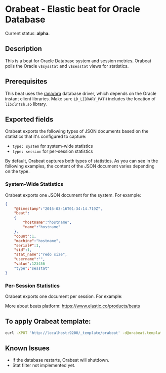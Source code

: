 # Orabeat - Elastic beat for Oracle Database

Current status: **alpha**.

## Description

This is a beat for Oracle Database system and session metrics. Orabeat polls the Oracle `v$sysstat` and `v$sesstat` views for statistics.

## Prerequisites

This beat uses the [rana/ora](github.com/rana/ora) database driver, which depends on the Oracle instant client libraries.
Make sure `LD_LIBRARY_PATH` includes the location of `libclntsh.so` library.

## Exported fields

Orabeat exports the following types of JSON documents based on the statistics
that it's configured to capture:

- `type: system` for system-wide statistics
- `type: session` for per-session statistics

By default, Orabeat captures both types of statistics. As you can see in
the following examples, the content of the JSON document varies depending on the
type.

### System-Wide Statistics

Orabeat exports one JSON document for the system. For example:

```json
{
    "@timestamp":"2016-03-16T01:34:14.719Z",
    "beat":
    {
        "hostname":"hostname",
        "name":"hostname"
    },
    "count":1,
    "machine":"hostname",
    "serial#":1,
    "sid":1,
    "stat_name":"redo size",
    "username":"",
    "value":123456
    "type":"sesstat"
}    
```

### Per-Session Statistics

Orabeat exports one document per session. For example:


More about beats platform: https://www.elastic.co/products/beats

## To apply Orabeat template:

```bash
curl -XPUT 'http://localhost:9200/_template/orabeat' -d@orabeat.template.json
```

## Known Issues

- If the database restarts, Orabeat will shutdown.
- Stat filter not implemented yet.
